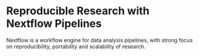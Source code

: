# Reproducible Research with Nextflow Pipelines
Nextflow is a workflow engine for data analysis pipelines, with strong focus on reproducibility, portability and scalability of research.
